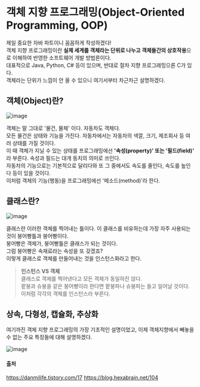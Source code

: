 # 객체 지향 프로그래밍(Object-Oriented Programming, OOP)

제일 중요한 자바 파트이니 꼼꼼하게 작성하겠다! <br>
객체 지향 프로그래밍이란 **실제 세계를 객체라는 단위로 나누고 객체들간의 상호작용**으로 이해하여 반영한 소프트웨어 개발 방법론이다. <br>
대표적으로 Java, Python, C# 등이 있으며, 반대로 절차 지향 프로그래밍으론 C가 있다. <br>
객체라는 단위가 느낌이 안 올 수 있으니 여기서부터 차근차근 설명하겠다. <br>

## 객체(Object)란? 

![image](https://github.com/dlrkdus/CS_STUDY/assets/99721126/3696ca38-ce7d-4761-a931-6bdb0c95e154)

객체는 말 그대로 '물건, 물체' 이다. 자동차도 객체다. <br>
모든 물건은 상태와 기능을 가진다. 자동차에서는 자동차의 색깔, 크기, 제조회사 등 여러 상태를 가질 것이다. <br>
이 때 객체가 지닐 수 있는 상태를 프로그래밍에선 **'속성(property)' 또는 '필드(field)'** 라 부른다. 속성과 필드는 대개 동치의 의미로 쓰인다. <br>
자동차의 기능으로는 기본적으로 달리다와 또 그 중에서도 속도를 줄인다, 속도를 높인다 등이 있을 것이다. <br>
이처럼 객체의 기능(행동)을 프로그래밍에선 '메소드(method)'라 한다. <br>


## 클래스란? 

![image](https://github.com/dlrkdus/CS_STUDY/assets/99721126/fbaefa0f-abb3-49b4-8708-f0efe5d4fcd0)

클래스란 이러한 객체를 찍어내는 틀이다. 이 클래스를 비유하는데 가장 자주 사용되는 것이 붕어빵틀과 붕어빵이다. <br>
붕어빵은 객체가, 붕어빵틀은 클래스가 되는 것이다. <br> 그럼 붕어빵은 속재료라는 속성을 또 갖겠죠? <br>
이렇게 클래스로 객체를 만들어내는 것을 인스턴스화라고 한다. <br>

> **인스턴스 VS 객체** <br>
> 클래스로 객체를 찍어낸다고 모든 객체가 동일하진 않다. <br>
> 팥붕과 슈붕을 같은 붕어빵이라 한다면 팥붕파나 슈붕파는 들고 일어날 것이다. <br>
> 이처럼 각각의 객체를 인스턴스라 부른다. <br>

## 상속, 다형성, 캡슐화, 추상화 

여기까진 객체 지향 프로그래밍의 가장 기초적인 설명이었고, 이제 객체지향에서 빼놓을 수 없는 주요 특징들에 대해 설명하겠다. <br>

![image](https://github.com/dlrkdus/CS_STUDY/assets/99721126/ab3a19fc-5bab-489f-9ace-3b2f1f6c63b0)



#### 출처
https://danmilife.tistory.com/17
https://blog.hexabrain.net/104
